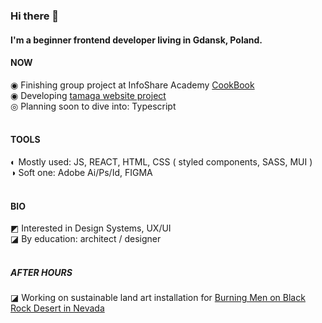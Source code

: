 ### Hi there 👋

#### I'm a beginner frontend developer living in Gdansk, Poland.

#### NOW

◉ Finishing group project at InfoShare Academy [CookBook](https://github.com/infoshareacademy/jfdzr7-team-devs)
<br>
◉ Developing [tamaga website project](https://github.com/agatagree/tamaga-website)
<br>
◎ Planning soon to dive into: Typescript
<br>
<br>

#### TOOLS

◐ Mostly used: JS, REACT, HTML, CSS ( styled components, SASS, MUI )
<br>
◑ Soft one: Adobe Ai/Ps/Id, FIGMA
<br>
<br>

#### BIO


◩ Interested in Design Systems, UX/UI
<br>
◪ By education: architect / designer
<br>
<br>


##### AFTER HOURS

◪ Working on sustainable land art installation for [Burning Men on Black Rock Desert in Nevada](https://medium.com/beyond-burning-man/prototyping-with-the-lagi-2020-teams-at-fly-ranch-b131f23f2c5a)
<br>


